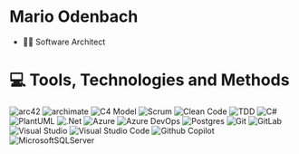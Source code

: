 # Mario Odenbach
- 👨‍💻 Software Architect

# 💻 Tools, Technologies and Methods
![arc42](https://img.shields.io/badge/arc42-blue?style=for-the-badge) ![archimate](https://img.shields.io/badge/archimate-grey?style=for-the-badge) ![C4 Model](https://img.shields.io/badge/c4%20Model-blue?style=for-the-badge) ![Scrum](https://img.shields.io/badge/Scrum-CC2927?style=for-the-badge) ![Clean Code](https://img.shields.io/badge/Clean%20Code-grey?style=for-the-badge) ![TDD](https://img.shields.io/badge/TDD-green?style=for-the-badge) ![C#](https://img.shields.io/badge/c%23-%23239120.svg?style=for-the-badge&logo=csharp&logoColor=white) ![PlantUML](https://img.shields.io/badge/PlantUML-grey?style=for-the-badge) ![.Net](https://img.shields.io/badge/.NET-5C2D91?style=for-the-badge&logo=.net&logoColor=white) ![Azure](https://img.shields.io/badge/azure-%230072C6.svg?style=for-the-badge&logo=microsoftazure&logoColor=white) ![Azure DevOps](https://img.shields.io/badge/azure%20devops-%230072C6.svg?style=for-the-badge&logo=microsoftazure&logoColor=white) ![Postgres](https://img.shields.io/badge/postgres-%23316192.svg?style=for-the-badge&logo=postgresql&logoColor=white) ![Git](https://img.shields.io/badge/git-%23F05033.svg?style=for-the-badge&logo=git&logoColor=white) ![GitLab](https://img.shields.io/badge/gitlab-%23181717.svg?style=for-the-badge&logo=gitlab&logoColor=white) ![Visual Studio](https://img.shields.io/badge/Visual%20Studio-5C2D91.svg?style=for-the-badge&logo=visual-studio&logoColor=white) ![Visual Studio Code](https://img.shields.io/badge/Visual%20Studio%20Code-0078d7.svg?style=for-the-badge&logo=visual-studio-code&logoColor=white) ![Github Copilot](https://img.shields.io/badge/Github%20Copilot-%23121011.svg?style=for-the-badge&logo=github&logoColor=white) ![MicrosoftSQLServer](https://img.shields.io/badge/Microsoft%20SQL%20Server%20(Database,%20Integration%20Services,%20Reporting%20Services,%20Analysis%20Services)-CC2927?style=for-the-badge&logo=microsoft%20sql%20server&logoColor=white)
 

